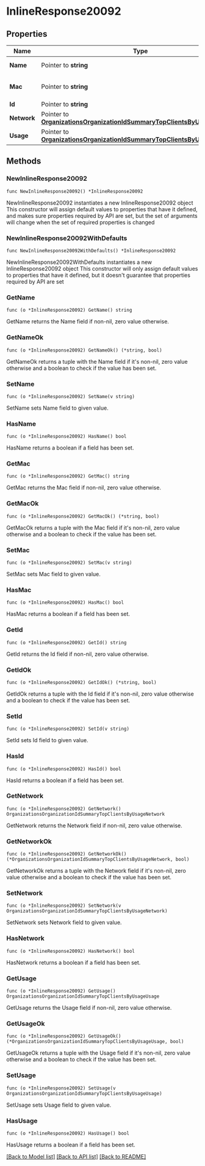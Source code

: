 # InlineResponse20092

## Properties

Name | Type | Description | Notes
------------ | ------------- | ------------- | -------------
**Name** | Pointer to **string** | Name of client | [optional] 
**Mac** | Pointer to **string** | MAC address of client | [optional] 
**Id** | Pointer to **string** | ID of client | [optional] 
**Network** | Pointer to [**OrganizationsOrganizationIdSummaryTopClientsByUsageNetwork**](OrganizationsOrganizationIdSummaryTopClientsByUsageNetwork.md) |  | [optional] 
**Usage** | Pointer to [**OrganizationsOrganizationIdSummaryTopClientsByUsageUsage**](OrganizationsOrganizationIdSummaryTopClientsByUsageUsage.md) |  | [optional] 

## Methods

### NewInlineResponse20092

`func NewInlineResponse20092() *InlineResponse20092`

NewInlineResponse20092 instantiates a new InlineResponse20092 object
This constructor will assign default values to properties that have it defined,
and makes sure properties required by API are set, but the set of arguments
will change when the set of required properties is changed

### NewInlineResponse20092WithDefaults

`func NewInlineResponse20092WithDefaults() *InlineResponse20092`

NewInlineResponse20092WithDefaults instantiates a new InlineResponse20092 object
This constructor will only assign default values to properties that have it defined,
but it doesn't guarantee that properties required by API are set

### GetName

`func (o *InlineResponse20092) GetName() string`

GetName returns the Name field if non-nil, zero value otherwise.

### GetNameOk

`func (o *InlineResponse20092) GetNameOk() (*string, bool)`

GetNameOk returns a tuple with the Name field if it's non-nil, zero value otherwise
and a boolean to check if the value has been set.

### SetName

`func (o *InlineResponse20092) SetName(v string)`

SetName sets Name field to given value.

### HasName

`func (o *InlineResponse20092) HasName() bool`

HasName returns a boolean if a field has been set.

### GetMac

`func (o *InlineResponse20092) GetMac() string`

GetMac returns the Mac field if non-nil, zero value otherwise.

### GetMacOk

`func (o *InlineResponse20092) GetMacOk() (*string, bool)`

GetMacOk returns a tuple with the Mac field if it's non-nil, zero value otherwise
and a boolean to check if the value has been set.

### SetMac

`func (o *InlineResponse20092) SetMac(v string)`

SetMac sets Mac field to given value.

### HasMac

`func (o *InlineResponse20092) HasMac() bool`

HasMac returns a boolean if a field has been set.

### GetId

`func (o *InlineResponse20092) GetId() string`

GetId returns the Id field if non-nil, zero value otherwise.

### GetIdOk

`func (o *InlineResponse20092) GetIdOk() (*string, bool)`

GetIdOk returns a tuple with the Id field if it's non-nil, zero value otherwise
and a boolean to check if the value has been set.

### SetId

`func (o *InlineResponse20092) SetId(v string)`

SetId sets Id field to given value.

### HasId

`func (o *InlineResponse20092) HasId() bool`

HasId returns a boolean if a field has been set.

### GetNetwork

`func (o *InlineResponse20092) GetNetwork() OrganizationsOrganizationIdSummaryTopClientsByUsageNetwork`

GetNetwork returns the Network field if non-nil, zero value otherwise.

### GetNetworkOk

`func (o *InlineResponse20092) GetNetworkOk() (*OrganizationsOrganizationIdSummaryTopClientsByUsageNetwork, bool)`

GetNetworkOk returns a tuple with the Network field if it's non-nil, zero value otherwise
and a boolean to check if the value has been set.

### SetNetwork

`func (o *InlineResponse20092) SetNetwork(v OrganizationsOrganizationIdSummaryTopClientsByUsageNetwork)`

SetNetwork sets Network field to given value.

### HasNetwork

`func (o *InlineResponse20092) HasNetwork() bool`

HasNetwork returns a boolean if a field has been set.

### GetUsage

`func (o *InlineResponse20092) GetUsage() OrganizationsOrganizationIdSummaryTopClientsByUsageUsage`

GetUsage returns the Usage field if non-nil, zero value otherwise.

### GetUsageOk

`func (o *InlineResponse20092) GetUsageOk() (*OrganizationsOrganizationIdSummaryTopClientsByUsageUsage, bool)`

GetUsageOk returns a tuple with the Usage field if it's non-nil, zero value otherwise
and a boolean to check if the value has been set.

### SetUsage

`func (o *InlineResponse20092) SetUsage(v OrganizationsOrganizationIdSummaryTopClientsByUsageUsage)`

SetUsage sets Usage field to given value.

### HasUsage

`func (o *InlineResponse20092) HasUsage() bool`

HasUsage returns a boolean if a field has been set.


[[Back to Model list]](../README.md#documentation-for-models) [[Back to API list]](../README.md#documentation-for-api-endpoints) [[Back to README]](../README.md)


